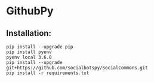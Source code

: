 # GithubPy

## Installation:
```
pip install --upgrade pip
pip install pyenv
pyenv local 3.6.0
pip install --upgrade git+https://github.com/socialbotspy/SocialCommons.git
pip install -r requirements.txt
```
